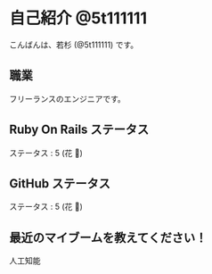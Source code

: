 # 自己紹介 @5t111111

こんばんは、若杉 (@5t111111) です。

## 職業

フリーランスのエンジニアです。  

## Ruby On Rails ステータス

ステータス : 5 (花 :cherry_blossom:)

## GitHub ステータス

ステータス : 5 (花 :cherry_blossom:)

## 最近のマイブームを教えてください！

人工知能
